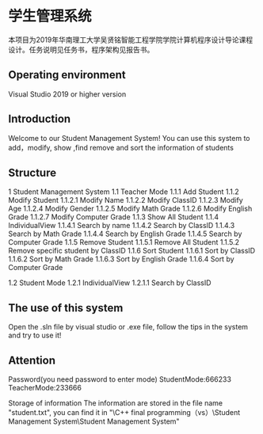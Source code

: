 # 学生管理系统

本项目为2019年华南理工大学吴贤铭智能工程学院学院计算机程序设计导论课程设计。任务说明见任务书，程序架构见报告书。

## Operating environment

Visual Studio 2019 or higher version

## Introduction

Welcome to our Student Management System! 
You can use this system to add，modify, show ,find  remove and sort the information of students

## Structure

1 Student Management System
1.1  Teacher Mode
    1.1.1  Add Student
    1.1.2  Modify Student
        1.1.2.1  Modify Name
        1.1.2.2  Modify ClassID
        1.1.2.3  Modify Age
        1.1.2.4  Modify Gender
        1.1.2.5  Modify Math Grade
        1.1.2.6  Modify English Grade
        1.1.2.7  Modify Computer Grade
    1.1.3  Show All Student
    1.1.4  IndividualView
        1.1.4.1  Search by name
        1.1.4.2  Search by ClassID
        1.1.4.3  Search by Math Grade
        1.1.4.4  Search by English Grade
        1.1.4.5  Search by Computer Grade
    1.1.5  Remove Student
        1.1.5.1  Remove All Student
        1.1.5.2  Remove specific student by ClassID
    1.1.6  Sort Student
        1.1.6.1  Sort by ClassID 
        1.1.6.2  Sort by Math Grade
        1.1.6.3  Sort by English Grade 
        1.1.6.4  Sort by Computer Grade 

1.2 Student Mode
    1.2.1  IndividualView
        1.2.1.1  Search by ClassID

## The use of this system

Open the .sln file by visual studio or .exe file, follow the tips in the system and try to use it!

## Attention

Password(you need password to enter mode)
StudentMode:666233
TeacherMode:233666

Storage of information
The information are stored in the file name "student.txt", you can find it in 
"\C++ final programming（vs）\Student Management System\Student Management System"
